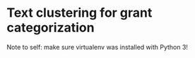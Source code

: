 # Text clustering for grant categorization

Note to self: make sure virtualenv was installed with Python 3!